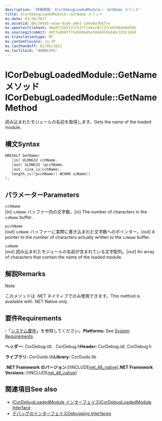 ```yaml
---
description: '詳細情報: ICorDebugLoadedModule:: GetName メソッド'
title: ICorDebugLoadedModule::GetName メソッド
ms.date: 03/30/2017
ms.assetid: 88c304d5-edaa-4c0e-a8e1-144e8a76877e
ms.openlocfilehash: 40a0715b513115177cabac01727ce9166a40d50b
ms.sourcegitcommit: ddf7edb67715a5b9a45e3dd44536dabc153c1de0
ms.translationtype: MT
ms.contentlocale: ja-JP
ms.lasthandoff: 02/06/2021
ms.locfileid: "99801255"
---
```

# <a name="icordebugloadedmodulegetname-method"></a><span data-ttu-id="5376d-103">ICorDebugLoadedModule::GetName メソッド</span><span class="sxs-lookup"><span data-stu-id="5376d-103">ICorDebugLoadedModule::GetName Method</span></span>

<span data-ttu-id="5376d-104">読み込まれたモジュールの名前を取得します。</span><span class="sxs-lookup"><span data-stu-id="5376d-104">Gets the name of the loaded module.</span></span>  
  
## <a name="syntax"></a><span data-ttu-id="5376d-105">構文</span><span class="sxs-lookup"><span data-stu-id="5376d-105">Syntax</span></span>  
  
```cpp  
HRESULT GetName(  
   [in] ULONG32 cchName,  
   [out] ULONG32 *pcchName,  
   [out, size_is(cchName),  
   length_is(*pcchName)] WCHAR szName[]  
);  
```  
  
## <a name="parameters"></a><span data-ttu-id="5376d-106">パラメーター</span><span class="sxs-lookup"><span data-stu-id="5376d-106">Parameters</span></span>  

 `cchName`  
 <span data-ttu-id="5376d-107">[in] `szName` バッファー内の文字数。</span><span class="sxs-lookup"><span data-stu-id="5376d-107">[in] The number of characters in the `szName` buffer.</span></span>  
  
 `pcchName`  
 <span data-ttu-id="5376d-108">[out] `szName` バッファーに実際に書き込まれた文字数へのポインター。</span><span class="sxs-lookup"><span data-stu-id="5376d-108">[out] A pointer to the number of characters actually written to the `szName` buffer.</span></span>  
  
 `szName`  
 <span data-ttu-id="5376d-109">[out] 読み込まれたモジュールの名前が含まれている文字配列。</span><span class="sxs-lookup"><span data-stu-id="5376d-109">[out] An array of characters that contain the name of the loaded module.</span></span>  
  
## <a name="remarks"></a><span data-ttu-id="5376d-110">解説</span><span class="sxs-lookup"><span data-stu-id="5376d-110">Remarks</span></span>  
  
> [!NOTE]
> <span data-ttu-id="5376d-111">このメソッドは .NET ネイティブでのみ使用できます。</span><span class="sxs-lookup"><span data-stu-id="5376d-111">This method is available with .NET Native only.</span></span>  
  
## <a name="requirements"></a><span data-ttu-id="5376d-112">要件</span><span class="sxs-lookup"><span data-stu-id="5376d-112">Requirements</span></span>  

 <span data-ttu-id="5376d-113">**:**「[システム要件](../../get-started/system-requirements.md)」を参照してください。</span><span class="sxs-lookup"><span data-stu-id="5376d-113">**Platforms:** See [System Requirements](../../get-started/system-requirements.md).</span></span>  
  
 <span data-ttu-id="5376d-114">**ヘッダー:** CorDebug.idl、CorDebug.h</span><span class="sxs-lookup"><span data-stu-id="5376d-114">**Header:** CorDebug.idl, CorDebug.h</span></span>  
  
 <span data-ttu-id="5376d-115">**ライブラリ:** CorGuids.lib</span><span class="sxs-lookup"><span data-stu-id="5376d-115">**Library:** CorGuids.lib</span></span>  
  
 <span data-ttu-id="5376d-116">**.NET Framework のバージョン:**[!INCLUDE[net_46_native](../../../../includes/net-46-native-md.md)]</span><span class="sxs-lookup"><span data-stu-id="5376d-116">**.NET Framework Versions:** [!INCLUDE[net_46_native](../../../../includes/net-46-native-md.md)]</span></span>  
  
## <a name="see-also"></a><span data-ttu-id="5376d-117">関連項目</span><span class="sxs-lookup"><span data-stu-id="5376d-117">See also</span></span>

- [<span data-ttu-id="5376d-118">ICorDebugLoadedModule インターフェイス</span><span class="sxs-lookup"><span data-stu-id="5376d-118">ICorDebugLoadedModule Interface</span></span>](icordebugloadedmodule-interface.md)
- [<span data-ttu-id="5376d-119">デバッグのインターフェイス</span><span class="sxs-lookup"><span data-stu-id="5376d-119">Debugging Interfaces</span></span>](debugging-interfaces.md)
